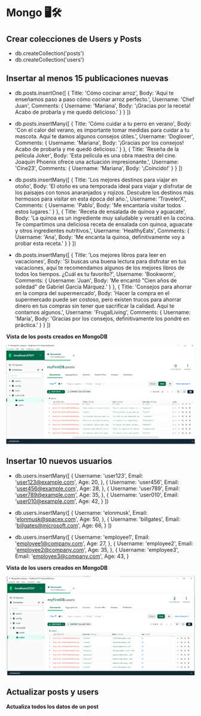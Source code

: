 # Mongo 🖥️🛠️ 

<h2>Crear colecciones de Users y Posts</h2>

- db.createCollection('posts')
- db.createCollection('users')

<h2>Insertar al menos 15 publicaciones nuevas</h2>

- db.posts.insertOne([
 {
   Title: 'Cómo cocinar arroz',
   Body: 'Aquí te enseñamos paso a paso cómo cocinar arroz perfecto.',
   Username: 'Chef Juan',
   Comments: {
     Username: 'Mariana',
     Body: '¡Gracias por la receta! Acabo de probarla y me quedó delicioso.'
   }
 }
 ])
 
 - db.posts.insertMany([
 {
   Title: 'Cómo cuidar a tu perro en verano',
   Body: 'Con el calor del verano, es importante tomar medidas para cuidar a tu mascota. Aquí te damos algunos consejos útiles.',
   Username: 'Doglover',
   Comments: {
     Username: 'Mariana',
     Body: '¡Gracias por los consejos! Acabo de probarla y me quedó delicioso.'
   }
 },
 {
   Title: 'Reseña de la película Joker',
   Body: 'Esta película es una obra maestra del cine. Joaquin Phoenix ofrece una actuación impresionante.',
   Username: 'Cine23',
   Comments: {
     Username: 'Mariana',
     Body: '¡Coincido!'
   }
 }
 ])
 
 -  db.posts.insertMany([
 {
   Title: 'Los mejores destinos para viajar en otoño',
   Body: 'El otoño es una temporada ideal para viajar y disfrutar de los paisajes con tonos anaranjados y rojizos. Descubre los destinos más hermosos para visitar en esta época del año.',
   Username: 'TravelerX',
   Comments: {
     Username: 'Pablo',
     Body: 'Me encantaría visitar todos estos lugares.'
   }
 },
 {
   Title: 'Receta de ensalada de quinoa y aguacate',
   Body: 'La quinoa es un ingrediente muy saludable y versátil en la cocina. Te compartimos una deliciosa receta de ensalada con quinoa, aguacate y otros ingredientes nutritivos.',
   Username: 'HealthyEats',
   Comments: {
     Username: 'Ana',
     Body: 'Me encanta la quinoa, definitivamente voy a probar esta receta.'
   }
 }
 ])
 
 - db.posts.insertMany([
 {
   Title: 'Los mejores libros para leer en vacaciones',
   Body: 'Si buscas una buena lectura para disfrutar en tus vacaciones, aquí te recomendamos algunos de los mejores libros de todos los tiempos. ¿Cuál es tu favorito?',
   Username: 'Bookworm',
   Comments: {
     Username: 'Juan',
     Body: 'Me encantó "Cien años de soledad" de Gabriel García Márquez.'
   }
 },
 {
   Title: 'Consejos para ahorrar en la compra del supermercado',
   Body: 'Hacer la compra en el supermercado puede ser costoso, pero existen trucos para ahorrar dinero en tus compras sin tener que sacrificar la calidad. Aquí te contamos algunos.',
   Username: 'FrugalLiving',
   Comments: {
     Username: 'María',
     Body: 'Gracias por los consejos, definitivamente los pondré en práctica.'
   }
 }
 ])
 
 **Vista de los posts creados en MongoDB**
 
![](https://github.com/Goner10/Mongo/blob/main/posts.png)

<h2>Insertar 10 nuevos usuarios</h2>

- db.users.insertMany([
{
     Username: 'user123',
     Email: 'user123@example.com',
     Age: 20,
 },
 {
     Username: 'user456',
     Email: 'user456@example.com',
     Age: 28,
 },
 {
     Username: 'user789',
     Email: 'user789@example.com',
     Age: 35,
 },
 {
     Username: 'user010',
     Email: 'user010@example.com',
     Age: 42,
 }
 ])
 
 - db.users.insertMany([
  {
     Username: 'elonmusk',
     Email: 'elonmusk@spacex.com',
     Age: 50,
 },
 {
     Username: 'billgates',
     Email: 'billgates@microsoft.com',
     Age: 66,
 }
])

- db.users.insertMany([
 {
     Username: 'employee1',
     Email: 'employee1@company.com',
     Age: 27,
 },
 {
     Username: 'employee2',
     Email: 'employee2@company.com',
     Age: 35,
 },
 {
     Username: 'employee3',
     Email: 'employee3@company.com',
     Age: 43,
 }


**Vista de los users creados en MongoDB**

![](https://github.com/Goner10/Mongo/blob/main/users.png)

<h2>Actualizar posts y users</h2>

**Actualiza todos los datos de un post**


